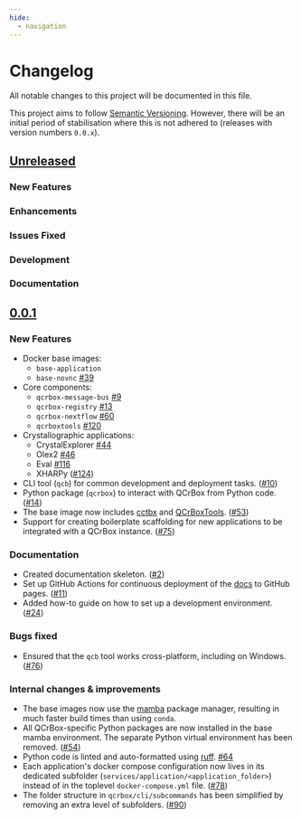 ```yaml
---
hide:
  - navigation
---
```


# Changelog

All notable changes to this project will be documented in this file.

This project aims to follow [Semantic Versioning](https://semver.org/spec/v2.0.0.html).
However, there will be an initial period of stabilisation where this is not adhered to
(releases with version numbers `0.0.x`).


## [Unreleased]

### New Features

### Enhancements

### Issues Fixed

### Development

### Documentation


## [0.0.1]

### New Features

- Docker base images:
   - `base-application`
   - `base-novnc` [#39](https://github.com/QCrBox/QCrBox/issues/39)
- Core components:
   - `qcrbox-message-bus` [#9](https://github.com/QCrBox/QCrBox/issues/9)
   - `qcrbox-registry` [#13](https://github.com/QCrBox/QCrBox/issues/13)
   - `qcrbox-nextflow` [#60](https://github.com/QCrBox/QCrBox/issues/60)
   - `qcrboxtools` [#120](https://github.com/QCrBox/QCrBox/issues/120)
- Crystallographic applications:
   - CrystalExplorer [#44](https://github.com/QCrBox/QCrBox/issues/44)
   - Olex2 [#46](https://github.com/QCrBox/QCrBox/issues/46)
   - Eval [#116](https://github.com/QCrBox/QCrBox/issues/116)
   - XHARPy ([#124](https://github.com/QCrBox/QCrBox/issues/124))
- CLI tool (`qcb`) for common development and deployment tasks. ([#10](https://github.com/QCrBox/QCrBox/issues/10))
- Python package (`qcrbox`) to interact with QCrBox from Python code. ([#14](https://github.com/QCrBox/QCrBox/issues/14))
- The base image now includes [cctbx](https://cci.lbl.gov/docs/cctbx/) and [QCrBoxTools](https://github.com/Niolon/QCrBoxTools.git). ([#53](https://github.com/QCrBox/QCrBox/issues/53))
- Support for creating boilerplate scaffolding for new applications to be integrated with a QCrBox instance. ([#75](https://github.com/QCrBox/QCrBox/issues/75))

### Documentation

- Created documentation skeleton. ([#2](https://github.com/QCrBox/QCrBox/issues/2))
- Set up GitHub Actions for continuous deployment of the [docs](https://qcrbox.github.io/QCrBox/) to GitHub pages. ([#11](https://github.com/QCrBox/QCrBox/issues/11))
- Added how-to guide on how to set up a development environment. ([#24](https://github.com/QCrBox/QCrBox/issues/24))

### Bugs fixed

- Ensured that the `qcb` tool works cross-platform, including on Windows. ([#76](https://github.com/QCrBox/QCrBox/issues/76))

### Internal changes & improvements

- The base images now use the [mamba](https://mamba.readthedocs.io/) package manager, resulting in much faster build times than using `conda`.
- All QCrBox-specific Python packages are now installed in the base mamba environment. The separate Python virtual environment has been removed. ([#54](https://github.com/QCrBox/QCrBox/issues/54))
- Python code is linted and auto-formatted using [ruff](https://docs.astral.sh/ruff/). [#64](https://github.com/QCrBox/QCrBox/issues/64)
- Each application's docker compose configuration now lives in its dedicated subfolder (`services/application/<application_folder>`) instead of in the toplevel `docker-compose.yml` file. ([#78](https://github.com/QCrBox/QCrBox/issues/78))
- The folder structure in `qcrbox/cli/subcommands` has been simplified by removing an extra level of subfolders. ([#90](https://github.com/QCrBox/QCrBox/issues/90))


[unreleased]: https://github.com/QCrBox/QCrBox/compare/0.0.1...master
[0.0.1]: https://github.com/QCrBox/QCrBox/compare/initial_commit...0.0.1

